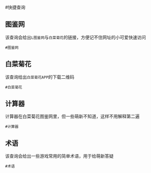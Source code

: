 #快捷查询

## 图鉴网

该查询会给出`L图鉴网`与`白菜菊花`的链接，方便记不住网址的小可爱快速访问

`#图鉴网`

## 白菜菊花

该查询给出`白菜菊花APP`的下载二维码

`#白菜菊花`

## 计算器

计算器在白菜菊花图鉴网里，但一些萌新不知道，这样不用解释第二遍

`#计算器`

## 术语

该查询会给出一些游戏常用的简单术语，用于给萌新答疑

`#术语`